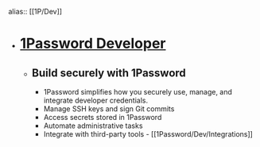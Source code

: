 alias:: [[1P/Dev]]

- # [1Password Developer](https://developer.1password.com/)
	- ## Build securely with 1Password
		- 1Password simplifies how you securely use, manage, and integrate developer credentials.
		- Manage SSH keys and sign Git commits
		- Access secrets stored in 1Password
		- Automate administrative tasks
		- Integrate with third-party tools - [[1Password/Dev/Integrations]]